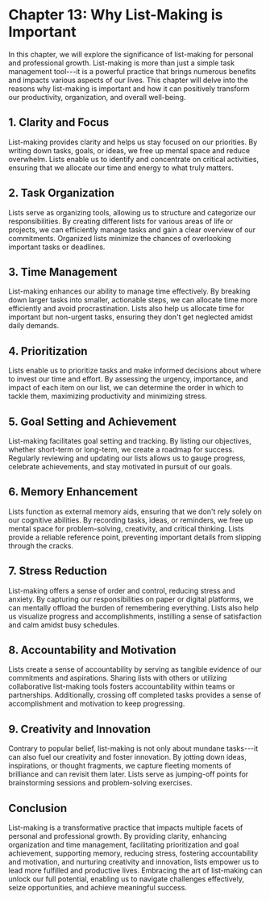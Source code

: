 Chapter 13: Why List-Making is Important
========================================

In this chapter, we will explore the significance of list-making for personal and professional growth. List-making is more than just a simple task management tool---it is a powerful practice that brings numerous benefits and impacts various aspects of our lives. This chapter will delve into the reasons why list-making is important and how it can positively transform our productivity, organization, and overall well-being.

**1. Clarity and Focus**
------------------------

List-making provides clarity and helps us stay focused on our priorities. By writing down tasks, goals, or ideas, we free up mental space and reduce overwhelm. Lists enable us to identify and concentrate on critical activities, ensuring that we allocate our time and energy to what truly matters.

**2. Task Organization**
------------------------

Lists serve as organizing tools, allowing us to structure and categorize our responsibilities. By creating different lists for various areas of life or projects, we can efficiently manage tasks and gain a clear overview of our commitments. Organized lists minimize the chances of overlooking important tasks or deadlines.

**3. Time Management**
----------------------

List-making enhances our ability to manage time effectively. By breaking down larger tasks into smaller, actionable steps, we can allocate time more efficiently and avoid procrastination. Lists also help us allocate time for important but non-urgent tasks, ensuring they don't get neglected amidst daily demands.

**4. Prioritization**
---------------------

Lists enable us to prioritize tasks and make informed decisions about where to invest our time and effort. By assessing the urgency, importance, and impact of each item on our list, we can determine the order in which to tackle them, maximizing productivity and minimizing stress.

**5. Goal Setting and Achievement**
-----------------------------------

List-making facilitates goal setting and tracking. By listing our objectives, whether short-term or long-term, we create a roadmap for success. Regularly reviewing and updating our lists allows us to gauge progress, celebrate achievements, and stay motivated in pursuit of our goals.

**6. Memory Enhancement**
-------------------------

Lists function as external memory aids, ensuring that we don't rely solely on our cognitive abilities. By recording tasks, ideas, or reminders, we free up mental space for problem-solving, creativity, and critical thinking. Lists provide a reliable reference point, preventing important details from slipping through the cracks.

**7. Stress Reduction**
-----------------------

List-making offers a sense of order and control, reducing stress and anxiety. By capturing our responsibilities on paper or digital platforms, we can mentally offload the burden of remembering everything. Lists also help us visualize progress and accomplishments, instilling a sense of satisfaction and calm amidst busy schedules.

**8. Accountability and Motivation**
------------------------------------

Lists create a sense of accountability by serving as tangible evidence of our commitments and aspirations. Sharing lists with others or utilizing collaborative list-making tools fosters accountability within teams or partnerships. Additionally, crossing off completed tasks provides a sense of accomplishment and motivation to keep progressing.

**9. Creativity and Innovation**
--------------------------------

Contrary to popular belief, list-making is not only about mundane tasks---it can also fuel our creativity and foster innovation. By jotting down ideas, inspirations, or thought fragments, we capture fleeting moments of brilliance and can revisit them later. Lists serve as jumping-off points for brainstorming sessions and problem-solving exercises.

**Conclusion**
--------------

List-making is a transformative practice that impacts multiple facets of personal and professional growth. By providing clarity, enhancing organization and time management, facilitating prioritization and goal achievement, supporting memory, reducing stress, fostering accountability and motivation, and nurturing creativity and innovation, lists empower us to lead more fulfilled and productive lives. Embracing the art of list-making can unlock our full potential, enabling us to navigate challenges effectively, seize opportunities, and achieve meaningful success.
